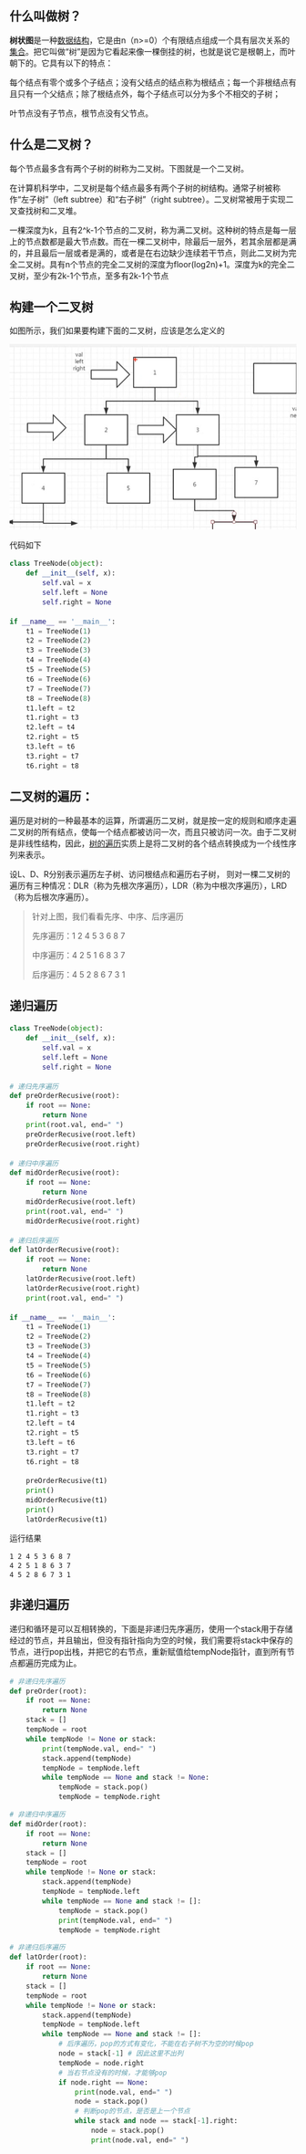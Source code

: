 ## 什么叫做树？

**树状图**是一种[数据结构](https://baike.baidu.com/item/%E6%95%B0%E6%8D%AE%E7%BB%93%E6%9E%84/1450)，它是由n（n>=0）个有限结点组成一个具有层次关系的[集合](https://baike.baidu.com/item/%E9%9B%86%E5%90%88)。把它叫做“树”是因为它看起来像一棵倒挂的树，也就是说它是根朝上，而叶朝下的。它具有以下的特点：

每个结点有零个或多个子结点；没有父结点的结点称为根结点；每一个非根结点有且只有一个父结点；除了根结点外，每个子结点可以分为多个不相交的子树；

叶节点没有子节点，根节点没有父节点。

## 什么是二叉树？

每个节点最多含有两个子树的树称为二叉树。下图就是一个二叉树。

在计算机科学中，二叉树是每个结点最多有两个子树的树结构。通常子树被称作“左子树”（left subtree）和“右子树”（right subtree）。二叉树常被用于实现二叉查找树和二叉堆。

一棵深度为k，且有2^k-1个节点的二叉树，称为满二叉树。这种树的特点是每一层上的节点数都是最大节点数。而在一棵二叉树中，除最后一层外，若其余层都是满的，并且最后一层或者是满的，或者是在右边缺少连续若干节点，则此二叉树为完全二叉树。具有n个节点的完全二叉树的深度为floor(log2n)+1。深度为k的完全二叉树，至少有2k-1个节点，至多有2k-1个节点

## 构建一个二叉树

如图所示，我们如果要构建下面的二叉树，应该是怎么定义的

![image-20200528223617759](images/image-20200528223617759.png)

代码如下

```python
class TreeNode(object):
    def __init__(self, x):
        self.val = x
        self.left = None
        self.right = None

if __name__ == '__main__':
    t1 = TreeNode(1)
    t2 = TreeNode(2)
    t3 = TreeNode(3)
    t4 = TreeNode(4)
    t5 = TreeNode(5)
    t6 = TreeNode(6)
    t7 = TreeNode(7)
    t8 = TreeNode(8)
    t1.left = t2
    t1.right = t3
    t2.left = t4
    t2.right = t5
    t3.left = t6
    t3.right = t7
    t6.right = t8
```

## 二叉树的遍历：

遍历是对树的一种最基本的运算，所谓遍历二叉树，就是按一定的规则和顺序走遍二叉树的所有结点，使每一个结点都被访问一次，而且只被访问一次。由于二叉树是非线性结构，因此，[树的遍历](https://baike.baidu.com/item/%E6%A0%91%E7%9A%84%E9%81%8D%E5%8E%86)实质上是将二叉树的各个结点转换成为一个线性序列来表示。

设L、D、R分别表示遍历左子树、访问根结点和遍历右子树， 则对一棵二叉树的遍历有三种情况：DLR（称为先根次序遍历），LDR（称为中根次序遍历），LRD （称为后根次序遍历）。

> 针对上图，我们看看先序、中序、后序遍历
>
> 先序遍历：1 2 4 5 3 6 8 7
>
> 中序遍历：4 2 5 1 6 8 3 7
>
> 后序遍历：4 5 2 8 6 7 3 1 

## 递归遍历

```python
class TreeNode(object):
    def __init__(self, x):
        self.val = x
        self.left = None
        self.right = None

# 递归先序遍历
def preOrderRecusive(root):
    if root == None:
        return None
    print(root.val, end=" ")
    preOrderRecusive(root.left)
    preOrderRecusive(root.right)

# 递归中序遍历
def midOrderRecusive(root):
    if root == None:
        return None
    midOrderRecusive(root.left)
    print(root.val, end=" ")
    midOrderRecusive(root.right)

# 递归后序遍历
def latOrderRecusive(root):
    if root == None:
        return None
    latOrderRecusive(root.left)
    latOrderRecusive(root.right)
    print(root.val, end=" ")

if __name__ == '__main__':
    t1 = TreeNode(1)
    t2 = TreeNode(2)
    t3 = TreeNode(3)
    t4 = TreeNode(4)
    t5 = TreeNode(5)
    t6 = TreeNode(6)
    t7 = TreeNode(7)
    t8 = TreeNode(8)
    t1.left = t2
    t1.right = t3
    t2.left = t4
    t2.right = t5
    t3.left = t6
    t3.right = t7
    t6.right = t8

    preOrderRecusive(t1)
    print()
    midOrderRecusive(t1)
    print()
    latOrderRecusive(t1)
```



运行结果

```
1 2 4 5 3 6 8 7 
4 2 5 1 8 6 3 7 
4 5 2 8 6 7 3 1 
```

## 非递归遍历

递归和循环是可以互相转换的，下面是非递归先序遍历，使用一个stack用于存储经过的节点，并且输出，但没有指针指向为空的时候，我们需要将stack中保存的节点，进行pop出栈，并把它的右节点，重新赋值给tempNode指针，直到所有节点都遍历完成为止。

```python
# 非递归先序遍历
def preOrder(root):
    if root == None:
        return None
    stack = []
    tempNode = root
    while tempNode != None or stack:
        print(tempNode.val, end=" ")
        stack.append(tempNode)
        tempNode = tempNode.left
        while tempNode == None and stack != None:
            tempNode = stack.pop()
            tempNode = tempNode.right
```

```python
# 非递归中序遍历
def midOrder(root):
    if root == None:
        return None
    stack = []
    tempNode = root
    while tempNode != None or stack:
        stack.append(tempNode)
        tempNode = tempNode.left
        while tempNode == None and stack != []:
            tempNode = stack.pop()
            print(tempNode.val, end=" ")
            tempNode = tempNode.right
```

```python
# 非递归后序遍历
def latOrder(root):
    if root == None:
        return None
    stack = []
    tempNode = root
    while tempNode != None or stack:
        stack.append(tempNode)
        tempNode = tempNode.left
        while tempNode == None and stack != []:
            # 后序遍历，pop的方式有变化，不能在右子树不为空的时候pop
            node = stack[-1] # 因此这里不出列
            tempNode = node.right
            # 当右节点没有的时候，才能够pop
            if node.right == None:
                print(node.val, end=" ")
                node = stack.pop()
                # 判断pop的节点，是否是上一个节点
                while stack and node == stack[-1].right:
                    node = stack.pop()
                    print(node.val, end=" ")
```

